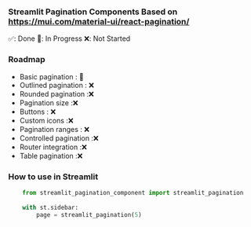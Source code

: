### **Streamlit Pagination Components Based on https://mui.com/material-ui/react-pagination/**



✅: Done
🚧: In Progress
❌: Not Started

### **Roadmap**
- Basic pagination : 🚧
- Outlined pagination : ❌
- Rounded pagination :❌
- Pagination size :❌
- Buttons : ❌
- Custom icons :❌
- Pagination ranges : ❌
- Controlled pagination :❌
- Router integration :❌
- Table pagination :❌

### **How to use in Streamlit**

``` py
    from streamlit_pagination_component import streamlit_pagination
    
    with st.sidebar:
        page = streamlit_pagination(5)
```